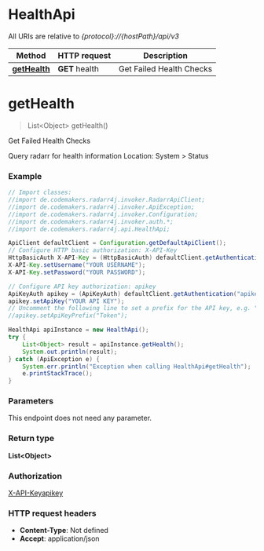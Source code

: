 # HealthApi

All URIs are relative to *{protocol}://{hostPath}/api/v3*

Method | HTTP request | Description
------------- | ------------- | -------------
[**getHealth**](HealthApi.md#getHealth) | **GET** health | Get Failed Health Checks

<a name="getHealth"></a>
# **getHealth**
> List&lt;Object&gt; getHealth()

Get Failed Health Checks

Query radarr for health information  Location: System &gt; Status

### Example
```java
// Import classes:
//import de.codemakers.radarr4j.invoker.RadarrApiClient;
//import de.codemakers.radarr4j.invoker.ApiException;
//import de.codemakers.radarr4j.invoker.Configuration;
//import de.codemakers.radarr4j.invoker.auth.*;
//import de.codemakers.radarr4j.api.HealthApi;

ApiClient defaultClient = Configuration.getDefaultApiClient();
// Configure HTTP basic authorization: X-API-Key
HttpBasicAuth X-API-Key = (HttpBasicAuth) defaultClient.getAuthentication("X-API-Key");
X-API-Key.setUsername("YOUR USERNAME");
X-API-Key.setPassword("YOUR PASSWORD");

// Configure API key authorization: apikey
ApiKeyAuth apikey = (ApiKeyAuth) defaultClient.getAuthentication("apikey");
apikey.setApiKey("YOUR API KEY");
// Uncomment the following line to set a prefix for the API key, e.g. "Token" (defaults to null)
//apikey.setApiKeyPrefix("Token");

HealthApi apiInstance = new HealthApi();
try {
    List<Object> result = apiInstance.getHealth();
    System.out.println(result);
} catch (ApiException e) {
    System.err.println("Exception when calling HealthApi#getHealth");
    e.printStackTrace();
}
```

### Parameters
This endpoint does not need any parameter.

### Return type

**List&lt;Object&gt;**

### Authorization

[X-API-Key](../README.md#X-API-Key)[apikey](../README.md#apikey)

### HTTP request headers

 - **Content-Type**: Not defined
 - **Accept**: application/json

